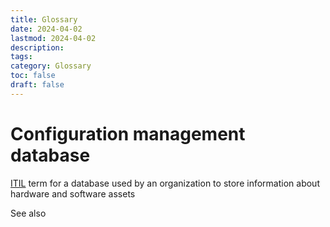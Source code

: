 ```yaml
---
title: Glossary
date: 2024-04-02
lastmod: 2024-04-02
description: 
tags: 
category: Glossary
toc: false
draft: false
---
```


# Configuration management database

[ITIL](https://en.wikipedia.org/wiki/ITIL "ITIL") term for a database used by an organization to store information about hardware and software assets

See also
